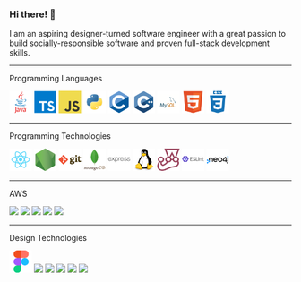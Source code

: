 ### Hi there! 👋
I am an aspiring designer-turned software engineer with a great passion to build socially-responsible software and proven full-stack development skills.
<!--
**hahapablo/hahapablo** is a ✨ _special_ ✨ repository because its `README.md` (this file) appears on your GitHub profile.

Here are some ideas to get you started:

- 🔭 I’m currently working on ...
- 🌱 I’m currently learning ...
- 👯 I’m looking to collaborate on ...
- 🤔 I’m looking for help with ...
- 💬 Ask me about ...
- 📫 How to reach me: ...
- 😄 Pronouns: ...
- ⚡ Fun fact: ...
-->

---
Programming Languages

<code><img height="40" src="https://github.com/devicons/devicon/blob/master/icons/java/java-original-wordmark.svg"></code>
<code><img height="40" src="https://github.com/devicons/devicon/blob/master/icons/typescript/typescript-original.svg"></code>
<code><img height="40" src="https://raw.githubusercontent.com/github/explore/80688e429a7d4ef2fca1e82350fe8e3517d3494d/topics/javascript/javascript.png"></code>
<code><img height="40" src="https://raw.githubusercontent.com/github/explore/80688e429a7d4ef2fca1e82350fe8e3517d3494d/topics/python/python.png"></code>
<code><img height="40" src="https://github.com/devicons/devicon/blob/master/icons/c/c-original.svg"></code>
<code><img height="40" src="https://raw.githubusercontent.com/github/explore/80688e429a7d4ef2fca1e82350fe8e3517d3494d/topics/cpp/cpp.png"></code>
<code><img height="40" src="https://raw.githubusercontent.com/github/explore/80688e429a7d4ef2fca1e82350fe8e3517d3494d/topics/mysql/mysql.png"></code>
<code><img height="40" src="https://github.com/devicons/devicon/blob/master/icons/html5/html5-original.svg"></code>
<code><img height="40" src="https://github.com/devicons/devicon/blob/master/icons/css3/css3-plain-wordmark.svg"></code>



---
Programming Technologies

<code><img height="40" src="https://raw.githubusercontent.com/github/explore/80688e429a7d4ef2fca1e82350fe8e3517d3494d/topics/react/react.png"></code>
<code><img height="40" src="https://raw.githubusercontent.com/github/explore/80688e429a7d4ef2fca1e82350fe8e3517d3494d/topics/nodejs/nodejs.png"></code>
<code><img height="40" src="https://raw.githubusercontent.com/github/explore/80688e429a7d4ef2fca1e82350fe8e3517d3494d/topics/git/git.png"></code>
<code><img height="40" src="https://github.com/devicons/devicon/blob/master/icons/mongodb/mongodb-original-wordmark.svg"></code>
<code><img height="40" src="https://github.com/devicons/devicon/blob/master/icons/express/express-original-wordmark.svg"></code>
<code><img height="40" src="https://github.com/devicons/devicon/blob/master/icons/linux/linux-original.svg"></code>
<code><img height="40" src="https://github.com/devicons/devicon/blob/master/icons/jest/jest-plain.svg"></code>
<code><img height="40" src="https://github.com/devicons/devicon/blob/master/icons/eslint/eslint-original-wordmark.svg"></code>
<code><img height="40" src="https://github.com/devicons/devicon/blob/master/icons/neo4j/neo4j-original-wordmark.svg"></code>


---
AWS

<code><img height="40" src="https://cdn.worldvectorlogo.com/logos/aws-dynamodb.svg"></code>
<code><img height="40" src="https://cdn.worldvectorlogo.com/logos/aws-iam.svg"></code>
<code><img height="40" src="https://cdn.worldvectorlogo.com/logos/aws-lambda.svg"></code>
<code><img height="40" src="https://cdn.worldvectorlogo.com/logos/aws-ec2.svg"></code>
<code><img height="40" src="https://cloudfront.romexsoft.com/wp-content/uploads/2019/09/aws-s3-icon.svg"></code>

---
Design Technologies

<code><img height="40" src="https://github.com/devicons/devicon/blob/master/icons/figma/figma-original.svg"></code>
<code><img height="40" src="https://cdn.worldvectorlogo.com/logos/photoshop-cc-4.svg"></code>
<code><img height="40" src="https://cdn.worldvectorlogo.com/logos/adobe-indesign-cs6.svg"></code>
<code><img height="40" src="https://cdn.worldvectorlogo.com/logos/adobe-illustrator-cc-2019.svg"></code>
<code><img height="40" src="https://cdn.worldvectorlogo.com/logos/autocad-2016-icon.svg"></code>
<code><img height="40" src="https://play-lh.googleusercontent.com/S9iYkhQDja7uH4yKRxlfTXkBK4EEoXSAfWiAv3NhuOPv26iQh36jlUc7CXnMEaxhFA=w480-h960-rw"></code>




